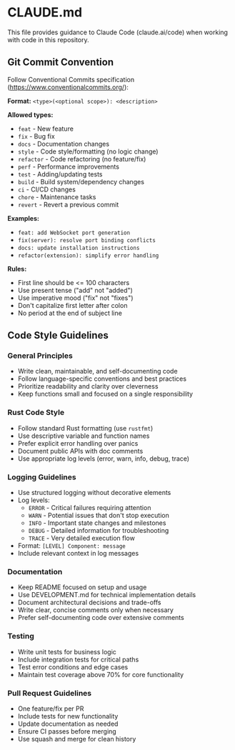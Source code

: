 # CLAUDE.md

This file provides guidance to Claude Code (claude.ai/code) when working with code in this repository.

## Git Commit Convention

Follow Conventional Commits specification (https://www.conventionalcommits.org/):

**Format:** `<type>(<optional scope>): <description>`

**Allowed types:**
- `feat` - New feature
- `fix` - Bug fix  
- `docs` - Documentation changes
- `style` - Code style/formatting (no logic change)
- `refactor` - Code refactoring (no feature/fix)
- `perf` - Performance improvements
- `test` - Adding/updating tests
- `build` - Build system/dependency changes
- `ci` - CI/CD changes
- `chore` - Maintenance tasks
- `revert` - Revert a previous commit

**Examples:**
- `feat: add WebSocket port generation`
- `fix(server): resolve port binding conflicts`
- `docs: update installation instructions`
- `refactor(extension): simplify error handling`

**Rules:**
- First line should be <= 100 characters
- Use present tense ("add" not "added")
- Use imperative mood ("fix" not "fixes")
- Don't capitalize first letter after colon
- No period at the end of subject line

## Code Style Guidelines

### General Principles
- Write clean, maintainable, and self-documenting code
- Follow language-specific conventions and best practices
- Prioritize readability and clarity over cleverness
- Keep functions small and focused on a single responsibility

### Rust Code Style
- Follow standard Rust formatting (use `rustfmt`)
- Use descriptive variable and function names
- Prefer explicit error handling over panics
- Document public APIs with doc comments
- Use appropriate log levels (error, warn, info, debug, trace)

### Logging Guidelines
- Use structured logging without decorative elements
- Log levels:
  - `ERROR` - Critical failures requiring attention
  - `WARN` - Potential issues that don't stop execution
  - `INFO` - Important state changes and milestones
  - `DEBUG` - Detailed information for troubleshooting
  - `TRACE` - Very detailed execution flow
- Format: `[LEVEL] Component: message`
- Include relevant context in log messages

### Documentation
- Keep README focused on setup and usage
- Use DEVELOPMENT.md for technical implementation details
- Document architectural decisions and trade-offs
- Write clear, concise comments only when necessary
- Prefer self-documenting code over extensive comments

### Testing
- Write unit tests for business logic
- Include integration tests for critical paths
- Test error conditions and edge cases
- Maintain test coverage above 70% for core functionality

### Pull Request Guidelines
- One feature/fix per PR
- Include tests for new functionality
- Update documentation as needed
- Ensure CI passes before merging
- Use squash and merge for clean history
